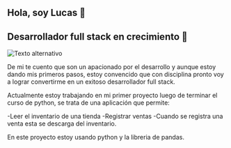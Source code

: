 ## Hola, soy Lucas 👋
## Desarrollador full stack en crecimiento 🚀

![Texto alternativo](Presentación_GitHub.jpg)

De mi te cuento que son un apacionado por el desarrollo y aunque estoy dando mis primeros pasos, estoy convencido que con disciplina pronto voy a lograr convertirme en un exitoso desarrollador full stack.

Actualmente estoy trabajando en mi primer proyecto luego de terminar el curso de python, se trata de una aplicación que permite:

 -Leer el inventario de una tienda
 -Registrar ventas
 -Cuando se registra una venta esta se descarga del inventario.  

En este proyecto estoy usando python y la libreria de pandas.



<!--
**lucurban/lucurban** is a ✨ _special_ ✨ repository because its `README.md` (this file) appears on your GitHub profile.

Here are some ideas to get you started:

- 🔭 I’m currently working on ...
- 🌱 I’m currently learning ...
- 👯 I’m looking to collaborate on ...
- 🤔 I’m looking for help with ...
- 💬 Ask me about ...
- 📫 How to reach me: ...
- 😄 Pronouns: ...
- ⚡ Fun fact: ...
-->
